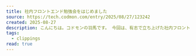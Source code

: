```yaml
---
title: 社内フロントエンド勉強会をはじめました
source: https://tech.codmon.com/entry/2025/08/27/123242
created: 2025-08-27
description: こんにちは。コドモンの羽馬です。 今回は、有志で立ち上げた社内フロントエンド勉強会についてご紹介します。 勉強会を始めた背景 社内でフロントエンド領域に強みを持つ人も限られており、チーム内で知見を共有する機会を増やしたいと考えていました。また、一人で学習するよりも、チームで一緒に学ぶことでより効果的に知見を共有できると考え、学んでみたい方を有志で募り勉強会を始めることにしました。 きっかけとなった外部の取り組み この勉強会の立ち上げにあたっては、ストックマークさんが開催されていたchibivue勉強会に参加したことが大きなきっかけとなりました。社外の方も参加できるオープンな勉強会で、Vue.j…
tags:
  - clippings
read: true
---
```

